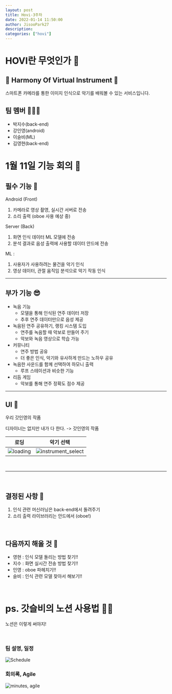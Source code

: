 ```yaml
---
layout: post
title: Hovi-3주차
date: 2022-01-14 11:50:00
author: JisooPark27
description:
categories: ["hovi"]
---
```

# HOVI란 무엇인가 🎻

## 🥁 Harmony Of Virtual Instrument 🎹
스마트폰 카메라를 통한 이미지 인식으로 악기를 배워볼 수 있는 서비스입니다.

## 팀 멤버 🧑‍🤝‍🧑

-   박지수(back-end)
-   강인영(android)
-   이슬비(ML)
-   김영현(back-end)

# 1월 11일 기능 회의 💪

## 필수 기능 🎻

Android (Front)
 1. 카메라로 영상 촬영, 실시간 서버로 전송
 2. 소리 출력 (oboe 사용 예상 중)

Server (Back)
 1. 화면 인식 데이터 ML 모델에 전송
 2. 분석 결과로 음성 출력에 사용할 데이터 안드에 전송

ML : 
 1. 사용자가 사용하려는 물건을 악기 인식
 2. 영상 데이터, 관절 움직임 분석으로 악기 작동 인식

 ---


## 부가 기능 😎

- 녹음 기능 
    - 모델을 통해 인식된 연주 데이터 저장
    - 추후 연주 데이터만으로 음성 제공
- 녹음된 연주 공유하기, 랭킹 시스템 도입
    - 연주를 녹음할 때 악보로 만들어 주기
    - 악보와 녹음 영상으로 학습 가능
- 커뮤니티
    - 연주 방법 공유
    - 더 좋은 인식, 악기와 유사하게 만드는 노하우 공유
- 녹음한 사운드를 함께 선택하여 하모니 출력
    - 루프 스테이션과 비슷한 기능
- 리듬 게임
    - 악보를 통해 연주 정확도 점수 제공

---

## UI 👀

우리 갓인영의 작품

디자이너는 없지만 내가 다 한다. -> 갓인영의 작품


|로딩|악기 선택|
|:-----:|:-----:|
|![loading](https://images.velog.io/images/jisoo/post/2d78c404-6e4b-44cc-b014-bf2ae652f5cd/2022-01-15-15-53-39.png)|![instrument_select](https://images.velog.io/images/jisoo/post/25e0b37c-1819-46af-96ef-6b8334ac96c8/2022-01-15-15-54-17.png)|

<br>

---
<br>

## 결정된 사항 🤔

1. 인식 관련 머신러닝은 back-end에서 돌려주기
2. 소리 출력 라이브러리는 안드에서 (oboe!)

<br>

## 다음까지 해올 것 🤑

- 영현 : 인식 모델 돌리는 방법 찾기!!
- 지수 : 화면 실시간 전송 방법 찾기!!
- 인영 : oboe 파헤치기!!
- 슬비 : 인식 관련 모델 찾아서 해보기!!

<br>

# ps. 갓슬비의 노션 사용법 💁‍♀️
노션은 이렇게 써야지!

<br>

### 팀 설명, 일정
![Schedule](https://images.velog.io/images/jisoo/post/85133dc6-d492-4f12-b4b0-7707634dba43/2022-01-15-16-03-49.png)

### 회의록, Agile
![minutes, agile](https://images.velog.io/images/jisoo/post/5ce36fff-6592-47be-9067-c9e8a5c15db1/2022-01-15-16-04-05.png)